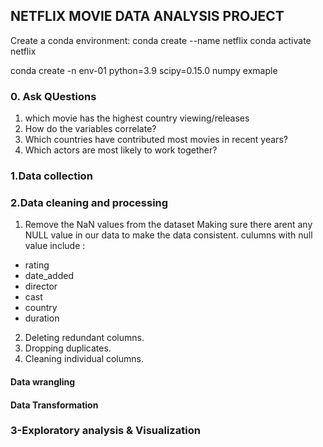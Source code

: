 ## NETFLIX MOVIE DATA ANALYSIS PROJECT
Create a conda environment:
 conda create --name netflix
 conda activate netflix 

 conda create -n env-01 python=3.9 scipy=0.15.0 numpy exmaple   

### 0. Ask QUestions
1. which movie has the highest country viewing/releases
2. How do the variables correlate?
3. Which countries have contributed most movies in recent years?
4. Which actors are most likely to work together?


### 1.Data collection

### 2.Data cleaning and processing
1. Remove the NaN values from the dataset
Making sure there arent any NULL value in our data to make the data consistent.
culumns with null value include :
- rating
- date_added
- director
- cast
- country
- duration

2. Deleting redundant columns.
3. Dropping duplicates.
4. Cleaning individual columns.

#### Data wrangling 

#### Data Transformation

### 3-Exploratory analysis & Visualization